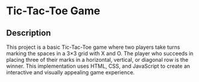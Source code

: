 # Tic-Tac-Toe Game

## Description

This project is a basic Tic-Tac-Toe game where two players take turns marking the spaces in a 3×3 grid with X and O. The player who succeeds in placing three of their marks in a horizontal, vertical, or diagonal row is the winner. This implementation uses HTML, CSS, and JavaScript to create an interactive and visually appealing game experience.
